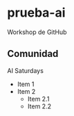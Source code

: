 # prueba-ai
Workshop de GitHub

## Comunidad
AI Saturdays

* Item 1
* Item 2
  * Item 2.1
  * Item 2.2
